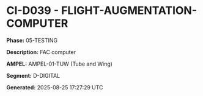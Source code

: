 # CI-D039 - FLIGHT-AUGMENTATION-COMPUTER

**Phase:** 05-TESTING

**Description:** FAC computer

**AMPEL:** AMPEL-01-TUW (Tube and Wing)

**Segment:** D-DIGITAL

**Generated:** 2025-08-25 17:27:29 UTC
